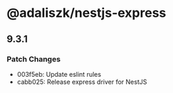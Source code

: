 # @adaliszk/nestjs-express

## 9.3.1

### Patch Changes

- 003f5eb: Update eslint rules
- cabb025: Release express driver for NestJS

